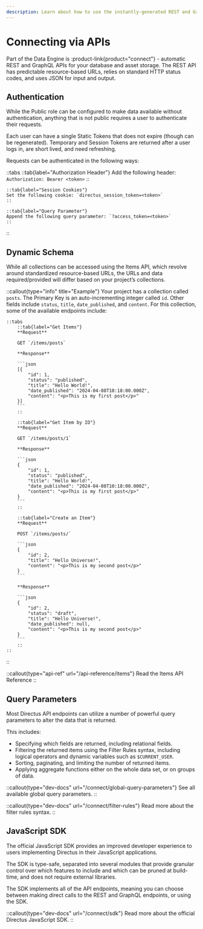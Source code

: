 ```yaml
---
description: Learn about how to use the instantly-generated REST and GraphQL APIs that Directus creates.
---
```


# Connecting via APIs

Part of the Data Engine is :product-link{product="connect"} - automatic REST and GraphQL APIs for your database and asset storage. The REST API has predictable resource-based URLs, relies on standard HTTP status codes, and uses JSON for input and output.

## Authentication

While the Public role can be configured to make data available without authentication, anything that is not public requires a user to authenticate their requests.

Each user can have a single Static Tokens that does not expire (though can be regenerated). Temporary and Session Tokens are returned after a user logs in, are short lived, and need refreshing.

Requests can be authenticated in the following ways:

::tabs
	::tab{label="Authorization Header"}
	Add the following header: `Authorization: Bearer <token>`
	::

	::tab{label="Session Cookies"}
	Set the following cookie: `directus_session_token=<token>`
	::

	::tab{label="Query Parameter"}
	Append the following query parameter: `?access_token=<token>`
	::
::

## Dynamic Schema

While all collections can be accessed using the Items API, which revolve around standardized resource-based URLs, the URLs and data required/provided will differ based on your project’s collections.

::callout{type="info" title="Example"}
Your project has a collection called `posts`. The Primary Key is an auto-incrementing integer called `id`. Other fields include `status`, `title`, `date_published`, and `content`. For this collection, some of the available endpoints include:

	::tabs
		::tab{label="Get Items"}
		**Request**

		GET `/items/posts`

		**Response**

		```json
		[{
			"id": 1,
			"status": "published",
			"title": "Hello World!",
			"date_published": "2024-04-08T10:18:00.000Z",
			"content": "<p>This is my first post</p>"
		}]
		```
		::

		::tab{label="Get Item by ID"}
		**Request**

		GET `/items/posts/1`

		**Response**

		```json
		{
			"id": 1,
			"status": "published",
			"title": "Hello World!",
			"date_published": "2024-04-08T10:18:00.000Z",
			"content": "<p>This is my first post</p>"
		}
		```
		::

		::tab{label="Create an Item"}
		**Request**

		POST `/items/posts/`

		```json
		{
			"id": 2,
			"title": "Hello Universe!",
			"content": "<p>This is my second post</p>"
		}
		```

		**Response**

		```json
		{
			"id": 2,
			"status": "draft",
			"title": "Hello Universe!",
			"date_published": null,
			"content": "<p>This is my second post</p>"
		}
		```
		::
	::
::

::callout{type="api-ref" url="/api-reference/items"}
Read the Items API Reference
::

## Query Parameters

Most Directus API endpoints can utilize a number of powerful query parameters to alter the data that is returned.

This includes:

- Specifying which fields are returned, including relational fields.
- Filtering the returned items using the Filter Rules syntax, including logical operators and dynamic variables such as `$CURRENT_USER`.
- Sorting, paginating, and limiting the number of returned items.
- Applying aggregate functions either on the whole data set, or on groups of data.

::callout{type="dev-docs" url="/connect/global-query-parameters"}
See all available global query parameters.
::

::callout{type="dev-docs" url="/connect/filter-rules"}
Read more about the filter rules syntax.
::

## JavaScript SDK

The official JavaScript SDK provides an improved developer experience to users implementing Directus in their JavaScript applications.

The SDK is type-safe, separated into several modules that provide granular control over which features to include and which can be pruned at build-time, and does not require external libraries.

The SDK implements all of the API endpoints, meaning you can choose between making direct calls to the REST and GraphQL endpoints, or using the SDK.

::callout{type="dev-docs" url="/connect/sdk"}
Read more about the official Directus JavaScript SDK.
::
